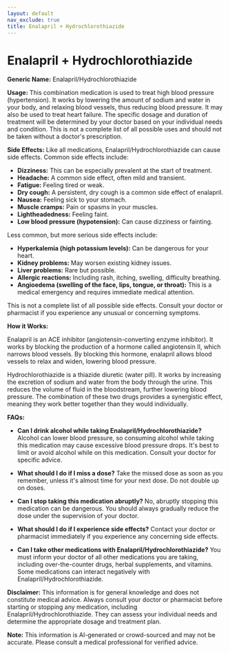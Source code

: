 ```yaml
---
layout: default
nav_exclude: true
title: Enalapril + Hydrochlorothiazide
---
```


# Enalapril + Hydrochlorothiazide

**Generic Name:** Enalapril/Hydrochlorothiazide

**Usage:**  This combination medication is used to treat high blood pressure (hypertension).  It works by lowering the amount of sodium and water in your body, and relaxing blood vessels, thus reducing blood pressure. It may also be used to treat heart failure.  The specific dosage and duration of treatment will be determined by your doctor based on your individual needs and condition.  This is not a complete list of all possible uses and should not be taken without a doctor's prescription.


**Side Effects:**  Like all medications, Enalapril/Hydrochlorothiazide can cause side effects.  Common side effects include:

* **Dizziness:** This can be especially prevalent at the start of treatment.
* **Headache:**  A common side effect, often mild and transient.
* **Fatigue:** Feeling tired or weak.
* **Dry cough:** A persistent, dry cough is a common side effect of enalapril.
* **Nausea:**  Feeling sick to your stomach.
* **Muscle cramps:**  Pain or spasms in your muscles.
* **Lightheadedness:**  Feeling faint.
* **Low blood pressure (hypotension):**  Can cause dizziness or fainting.


Less common, but more serious side effects include:

* **Hyperkalemia (high potassium levels):**  Can be dangerous for your heart.
* **Kidney problems:**  May worsen existing kidney issues.
* **Liver problems:**  Rare but possible.
* **Allergic reactions:**  Including rash, itching, swelling, difficulty breathing.
* **Angioedema (swelling of the face, lips, tongue, or throat):** This is a medical emergency and requires immediate medical attention.

This is not a complete list of all possible side effects.  Consult your doctor or pharmacist if you experience any unusual or concerning symptoms.


**How it Works:**

Enalapril is an ACE inhibitor (angiotensin-converting enzyme inhibitor).  It works by blocking the production of a hormone called angiotensin II, which narrows blood vessels. By blocking this hormone, enalapril allows blood vessels to relax and widen, lowering blood pressure.

Hydrochlorothiazide is a thiazide diuretic (water pill). It works by increasing the excretion of sodium and water from the body through the urine. This reduces the volume of fluid in the bloodstream, further lowering blood pressure.  The combination of these two drugs provides a synergistic effect, meaning they work better together than they would individually.


**FAQs:**

* **Can I drink alcohol while taking Enalapril/Hydrochlorothiazide?**  Alcohol can lower blood pressure, so consuming alcohol while taking this medication may cause excessive blood pressure drops.  It's best to limit or avoid alcohol while on this medication.  Consult your doctor for specific advice.

* **What should I do if I miss a dose?**  Take the missed dose as soon as you remember, unless it's almost time for your next dose.  Do not double up on doses.

* **Can I stop taking this medication abruptly?**  No, abruptly stopping this medication can be dangerous.  You should always gradually reduce the dose under the supervision of your doctor.

* **What should I do if I experience side effects?**  Contact your doctor or pharmacist immediately if you experience any concerning side effects.

* **Can I take other medications with Enalapril/Hydrochlorothiazide?**  You must inform your doctor of all other medications you are taking, including over-the-counter drugs, herbal supplements, and vitamins.  Some medications can interact negatively with Enalapril/Hydrochlorothiazide.


**Disclaimer:** This information is for general knowledge and does not constitute medical advice.  Always consult your doctor or pharmacist before starting or stopping any medication, including Enalapril/Hydrochlorothiazide.  They can assess your individual needs and determine the appropriate dosage and treatment plan.


**Note:** This information is AI-generated or crowd-sourced and may not be accurate. Please consult a medical professional for verified advice.
